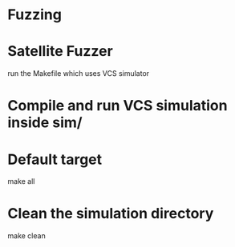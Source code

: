 # Fuzzing

# Satellite Fuzzer

run the Makefile which uses VCS simulator

# Compile and run VCS simulation inside sim/
# Default target

make all

# Clean the simulation directory
make clean
